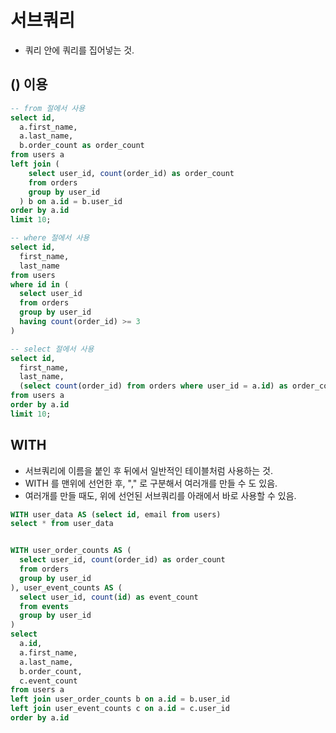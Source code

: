 # 서브쿼리

- 쿼리 안에 쿼리를 집어넣는 것.

## () 이용

```sql
-- from 절에서 사용
select id,
  a.first_name,
  a.last_name,
  b.order_count as order_count
from users a
left join (
    select user_id, count(order_id) as order_count 
    from orders
    group by user_id
  ) b on a.id = b.user_id
order by a.id
limit 10;

-- where 절에서 사용
select id,
  first_name,
  last_name
from users
where id in (
  select user_id 
  from orders
  group by user_id 
  having count(order_id) >= 3
)

-- select 절에서 사용
select id,
  first_name,
  last_name,
  (select count(order_id) from orders where user_id = a.id) as order_count
from users a
order by a.id
limit 10;
```

## WITH

- 서브쿼리에 이름을 붙인 후 뒤에서 일반적인 테이블처럼 사용하는 것.
- WITH 를 맨위에 선언한 후, "," 로 구분해서 여러개를 만들 수 도 있음.
- 여러개를 만들 때도, 위에 선언된 서브쿼리를 아래에서 바로 사용할 수 있음.

```sql
WITH user_data AS (select id, email from users)
select * from user_data


WITH user_order_counts AS (
  select user_id, count(order_id) as order_count 
  from orders
  group by user_id
), user_event_counts AS (
  select user_id, count(id) as event_count 
  from events
  group by user_id
) 
select 
  a.id,
  a.first_name,
  a.last_name,
  b.order_count,
  c.event_count
from users a
left join user_order_counts b on a.id = b.user_id 
left join user_event_counts c on a.id = c.user_id
order by a.id
```
